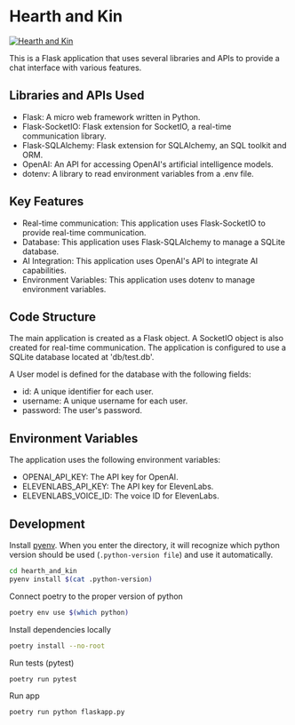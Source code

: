 # Hearth and Kin
[![Hearth and Kin](https://github.com/kodackx/hearth_and_kin/actions/workflows/build.yml/badge.svg)](https://github.com/kodackx/hearth_and_kin/actions/workflows/build.yml)

This is a Flask application that uses several libraries and APIs to provide a chat interface with various features.

## Libraries and APIs Used

- Flask: A micro web framework written in Python.
- Flask-SocketIO: Flask extension for SocketIO, a real-time communication library.
- Flask-SQLAlchemy: Flask extension for SQLAlchemy, an SQL toolkit and ORM.
- OpenAI: An API for accessing OpenAI's artificial intelligence models.
- dotenv: A library to read environment variables from a .env file.

## Key Features

- Real-time communication: This application uses Flask-SocketIO to provide real-time communication.
- Database: This application uses Flask-SQLAlchemy to manage a SQLite database.
- AI Integration: This application uses OpenAI's API to integrate AI capabilities.
- Environment Variables: This application uses dotenv to manage environment variables.

## Code Structure

The main application is created as a Flask object. A SocketIO object is also created for real-time communication. The application is configured to use a SQLite database located at 'db/test.db'.

A User model is defined for the database with the following fields:
- id: A unique identifier for each user.
- username: A unique username for each user.
- password: The user's password.

## Environment Variables

The application uses the following environment variables:
- OPENAI_API_KEY: The API key for OpenAI.
- ELEVENLABS_API_KEY: The API key for ElevenLabs.
- ELEVENLABS_VOICE_ID: The voice ID for ElevenLabs.

## Development

Install [pyenv](https://github.com/pyenv/pyenv). When you enter the directory, it will recognize which python version should be used (`.python-version file`) and use it automatically.

```bash
cd hearth_and_kin
pyenv install $(cat .python-version)
```

Connect poetry to the proper version of python

```bash
poetry env use $(which python)
```

Install dependencies locally

```bash
poetry install --no-root
```

Run tests (pytest)

```bash
poetry run pytest
```

Run app

```bash
poetry run python flaskapp.py
```